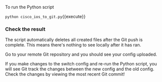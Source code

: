 To run the Python script

`python cisco_ios_to_git.py`{{execute}}

### Check the result

The script automatically deletes all created files after the Git push is complete. This means there's nothing to see locally after it has ran.

Go to your remote Git repository and you should see your config uploaded.

If you make changes to the switch config and re-run the Python script, you will see Git track the changes between the new config and the old config. Check the changes by viewing the most recent Git commit!